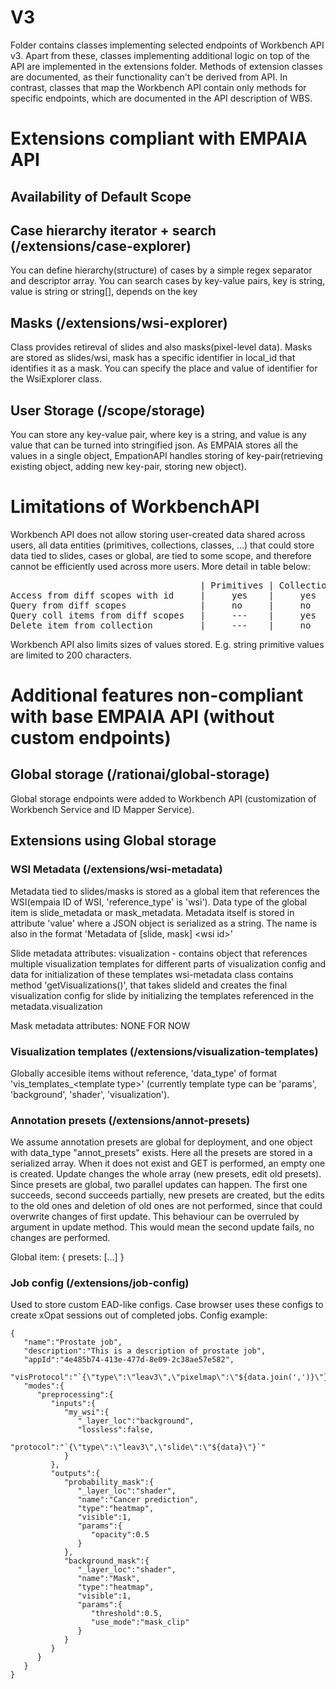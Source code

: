 # V3
Folder contains classes implementing selected endpoints of Workbench API v3. Apart from these, classes implementing additional logic on top of the API are implemented in the extensions folder.
Methods of extension classes are documented, as their functionality can't be derived from API. In contrast, classes that map the Workbench API contain only methods for specific endpoints, which are documented in the API description of WBS.

# Extensions compliant with EMPAIA API

## Availability of Default Scope

## Case hierarchy iterator + search (/extensions/case-explorer)

You can define hierarchy(structure) of cases by a simple regex separator and descriptor array.
You can search cases by key-value pairs, key is string, value is string or string[], depends on the key

## Masks (/extensions/wsi-explorer)

Class provides retireval of slides and also masks(pixel-level data).
Masks are stored as slides/wsi, mask has a specific identifier in local_id that identifies it as a mask. You can specify the place and value of identifier for the WsiExplorer class.

## User Storage (/scope/storage)

You can store any key-value pair, where key is a string, and value is any value that can be turned into stringified json. As EMPAIA stores all the values in a single object, EmpationAPI handles storing of key-pair(retrieving existing object, adding new key-pair, storing new object).

# Limitations of WorkbenchAPI

Workbench API does not allow storing user-created data shared across users, all data entities (primitives, collections, classes, ...) that could store data tied to slides, cases or global, are tied to some scope, and therefore cannot be efficiently used across more users. More detail in table below:

<pre>
                                    | Primitives | Collections | Class |
Access from diff scopes with id     |     yes    |     yes     |  yes  |
Query from diff scopes              |     no     |     no      |  no   |    - valid creator_id(scope) or job id required in query
Query coll items from diff scopes   |     ---    |     yes     |  ---  |    - only references needed to query collection items, you need to know collectionId though
Delete item from collection         |     ---    |     no      |  ---  |    - cannot delete item from collection of different scope, this blocks update of shared data
</pre>

Workbench API also limits sizes of values stored. E.g. string primitive values are limited to 200 characters.

# Additional features non-compliant with base EMPAIA API (without custom endpoints)

## Global storage (/rationai/global-storage)

Global storage endpoints were added to Workbench API (customization of Workbench Service and ID Mapper Service).

## Extensions using Global storage

### WSI Metadata (/extensions/wsi-metadata)

Metadata tied to slides/masks is stored as a global item that references the WSI(empaia ID of WSI, 'reference_type' is 'wsi'). Data type of the global item is slide_metadata or mask_metadata.
Metadata itself is stored in attribute 'value' where a JSON object is serialized as a string. The name is also in the format 'Metadata of [slide, mask] &lt;wsi id&gt;'

Slide metadata attributes:
visualization - contains object that references multiple visualization templates for different parts of visualization config and data for initialization of these templates
wsi-metadata class contains method 'getVisualizations()', that takes slideId and creates the final visualization config for slide by initializing the templates referenced in the metadata.visualization

Mask metadata attributes:
NONE FOR NOW

### Visualization templates (/extensions/visualization-templates)

Globally accesible items without reference, 'data_type' of format 'vis_templates_&lt;template type&gt;' (currently template type can be 'params', 'background', 'shader', 'visualization').

### Annotation presets (/extensions/annot-presets)

We assume annotation presets are global for deployment, and one object with data_type "annot_presets" exists. Here all the presets are stored in a serialized array. When it does not exist and GET is performed, an empty one is created. Update changes the whole array (new presets, edit old presets). Since presets are global, two parallel updates can happen. The first one succeeds, second succeeds partially, new presets are created, but the edits to the old ones and deletion of old ones are not performed, since that could overwrite changes of first update. This behaviour can be overruled by argument in update method. This would mean the second update fails, no changes are performed.

Global item:
{
presets: [...]
}

### Job config (/extensions/job-config)
Used to store custom EAD-like configs. Case browser uses these configs to create xOpat sessions out of completed jobs. 
Config example:
```
{
   "name":"Prostate job",
   "description":"This is a description of prostate job",
   "appId":"4e485b74-413e-477d-8e09-2c38ae57e582",
   "visProtocol":"`{\"type\":\"leav3\",\"pixelmap\":\"${data.join(',')}\"}`",
   "modes":{
      "preprocessing":{
         "inputs":{
            "my_wsi":{
               "_layer_loc":"background",
               "lossless":false,
               "protocol":"`{\"type\":\"leav3\",\"slide\":\"${data}\"}`"
            }
         },
         "outputs":{
            "probability_mask":{
               "_layer_loc":"shader",
               "name":"Cancer prediction",
               "type":"heatmap",
               "visible":1,
               "params":{
                  "opacity":0.5
               }
            },
            "background_mask":{
               "_layer_loc":"shader",
               "name":"Mask",
               "type":"heatmap",
               "visible":1,
               "params":{
                  "threshold":0.5,
                  "use_mode":"mask_clip"
               }
            }
         }
      }
   }
}
```
